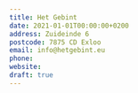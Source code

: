 ```yaml
---
title: Het Gebint
date: 2021-01-01T00:00:00+0200
address: Zuideinde 6
postcode: 7875 CD Exloo
email: info@hetgebint.eu
phone: 
website: 
draft: true
---
```


